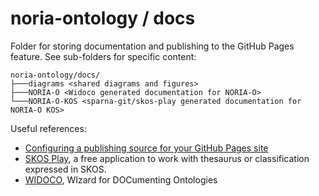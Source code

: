 # noria-ontology / docs

Folder for storing documentation and publishing to the GitHub Pages feature.
See sub-folders for specific content:
```
noria-ontology/docs/
├───diagrams <shared diagrams and figures>
├───NORIA-O <Widoco generated documentation for NORIA-O>
└───NORIA-O-KOS <sparna-git/skos-play generated documentation for NORIA-O KOS>
```

Useful references:

* [Configuring a publishing source for your GitHub Pages site](https://docs.github.com/en/pages/getting-started-with-github-pages/configuring-a-publishing-source-for-your-github-pages-site)
* [SKOS Play](https://github.com/sparna-git/skos-play), a free application to work with thesaurus or classification expressed in SKOS.
* [WIDOCO](https://github.com/dgarijo/Widoco), WIzard for DOCumenting Ontologies
